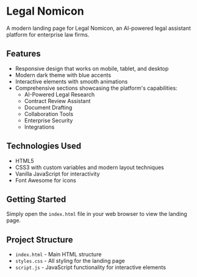 # Legal Nomicon

A modern landing page for Legal Nomicon, an AI-powered legal assistant platform for enterprise law firms.

## Features

- Responsive design that works on mobile, tablet, and desktop
- Modern dark theme with blue accents
- Interactive elements with smooth animations
- Comprehensive sections showcasing the platform's capabilities:
  - AI-Powered Legal Research
  - Contract Review Assistant
  - Document Drafting
  - Collaboration Tools
  - Enterprise Security
  - Integrations

## Technologies Used

- HTML5
- CSS3 with custom variables and modern layout techniques
- Vanilla JavaScript for interactivity
- Font Awesome for icons

## Getting Started

Simply open the `index.html` file in your web browser to view the landing page.

## Project Structure

- `index.html` - Main HTML structure
- `styles.css` - All styling for the landing page
- `script.js` - JavaScript functionality for interactive elements
